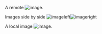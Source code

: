 A remote ![image](http://placehold.it/350x150).

Images side by side 
![imageleft](http://placehold.it/100x150/0000FF)![imageright](http://placehold.it/100x150/00FFFF)

A local image ![image](sampleimage.jpg).
